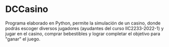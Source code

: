 # DCCasino
Programa elaborado en Python, permite la simulación de un casino, donde podrás escoger diversos jugadores (ayudantes del curso IIC2233-2022-1) y jugar en el casino, comprar bebestibles y lograr completar el objetivo para "ganar" el juego.
